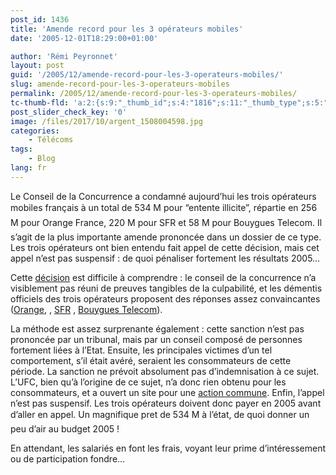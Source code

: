```yaml
---
post_id: 1436
title: 'Amende record pour les 3 opérateurs mobiles'
date: '2005-12-01T18:29:00+01:00'

author: 'Rémi Peyronnet'
layout: post
guid: '/2005/12/amende-record-pour-les-3-operateurs-mobiles/'
slug: amende-record-pour-les-3-operateurs-mobiles
permalink: /2005/12/amende-record-pour-les-3-operateurs-mobiles/
tc-thumb-fld: 'a:2:{s:9:"_thumb_id";s:4:"1816";s:11:"_thumb_type";s:5:"thumb";}'
post_slider_check_key: '0'
image: /files/2017/10/argent_1508004598.jpg
categories:
    - Télécoms
tags:
    - Blog
lang: fr
---
```


Le Conseil de la Concurrence a condamné aujourd’hui les trois opérateurs mobiles français à un total de 534 M&#128; pour “entente illicite”, répartie en 256 M&#128; pour Orange France, 220 M&#128; pour SFR et 58 M&#128; pour Bouygues Telecom. Il s’agit de la plus importante amende prononcée dans un dossier de ce type. Les trois opérateurs ont bien entendu fait appel de cette décision, mais cet appel n’est pas suspensif : de quoi pénaliser fortement les résultats 2005…

Cette [décision](http://www.conseil-concurrence.fr/user/standard.php?id_rub=149&id_article=501) est difficile à comprendre : le conseil de la concurrence n’a visiblement pas réuni de preuves tangibles de la culpabilité, et les démentis officiels des trois opérateurs proposent des réponses assez convaincantes ([Orange](http://www.orange.fr/content/ge/high/rubriques/apropos/communiques/cp_conseil_de_concurrence.pdf), , [SFR](http://www.connaitresfr.fr/html/espace/presse/communiques_detail.php?wid=385358060438EBC7756F10) , [Bouygues Telecom](http://www.institutionnel.bouyguestelecom.fr/actualite/communiquesdepresse/12_01_CP_Bouygues_Telecom.pdf)).

La méthode est assez surprenante également : cette sanction n’est pas prononcée par un tribunal, mais par un conseil composé de personnes fortement liées à l’Etat. Ensuite, les principales victimes d’un tel comportement, s’il était avéré, seraient les consommateurs de cette période. La sanction ne prévoit absolument pas d’indemnisation à ce sujet. L’UFC, bien qu’à l’origine de ce sujet, n’a donc rien obtenu pour les consommateurs, et a ouvert un site pour une [action commune](http://www.cartelmobile.com). Enfin, l’appel n’est pas suspensif. Les trois opérateurs doivent donc payer en 2005 avant d’aller en appel. Un magnifique pret de 534 M&#128; à l’état, de quoi donner un peu d’air au budget 2005 !

En attendant, les salariés en font les frais, voyant leur prime d’intéressement ou de participation fondre…